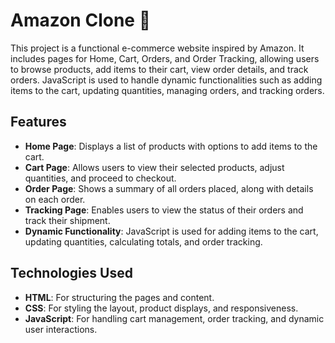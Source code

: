 # Amazon Clone 🛒

This project is a functional e-commerce website inspired by Amazon. It includes pages for Home, Cart, Orders, and Order Tracking, allowing users to browse products, add items to their cart, view order details, and track orders. JavaScript is used to handle dynamic functionalities such as adding items to the cart, updating quantities, managing orders, and tracking orders.

## Features
- **Home Page**: Displays a list of products with options to add items to the cart.
- **Cart Page**: Allows users to view their selected products, adjust quantities, and proceed to checkout.
- **Order Page**: Shows a summary of all orders placed, along with details on each order.
- **Tracking Page**: Enables users to view the status of their orders and track their shipment.
- **Dynamic Functionality**: JavaScript is used for adding items to the cart, updating quantities, calculating totals, and order tracking.

## Technologies Used
- **HTML**: For structuring the pages and content.
- **CSS**: For styling the layout, product displays, and responsiveness.
- **JavaScript**: For handling cart management, order tracking, and dynamic user interactions.